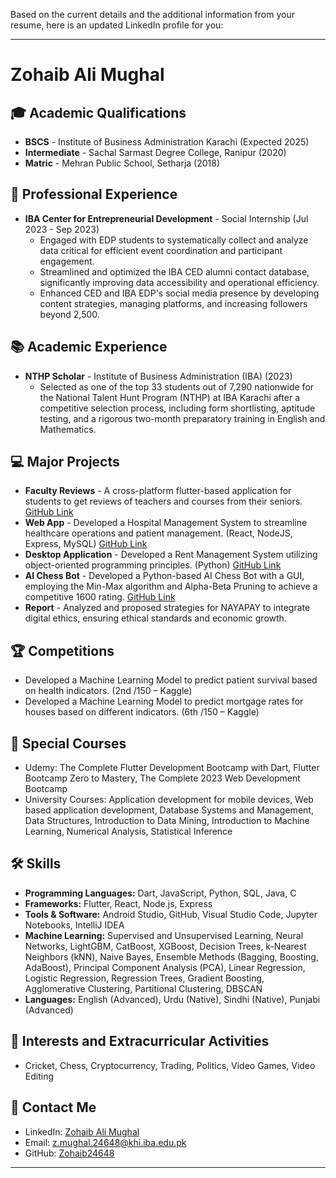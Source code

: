 Based on the current details and the additional information from your resume, here is an updated LinkedIn profile for you:

---

# Zohaib Ali Mughal

## 🎓 Academic Qualifications
- **BSCS** - Institute of Business Administration Karachi (Expected 2025)
- **Intermediate** - Sachal Sarmast Degree College, Ranipur (2020)
- **Matric** - Mehran Public School, Setharja (2018)

## 💼 Professional Experience
- **IBA Center for Entrepreneurial Development** - Social Internship (Jul 2023 - Sep 2023)
  - Engaged with EDP students to systematically collect and analyze data critical for efficient event coordination and participant engagement.
  - Streamlined and optimized the IBA CED alumni contact database, significantly improving data accessibility and operational efficiency.
  - Enhanced CED and IBA EDP's social media presence by developing content strategies, managing platforms, and increasing followers beyond 2,500.

## 📚 Academic Experience
- **NTHP Scholar** - Institute of Business Administration (IBA) (2023)
  - Selected as one of the top 33 students out of 7,290 nationwide for the National Talent Hunt Program (NTHP) at IBA Karachi after a competitive selection process, including form shortlisting, aptitude testing, and a rigorous two-month preparatory training in English and Mathematics.

## 💻 Major Projects
- **Faculty Reviews** - A cross-platform flutter-based application for students to get reviews of teachers and courses from their seniors. [GitHub Link](https://github.com/Zohaib24648/faculty_review/tree/master)
- **Web App** - Developed a Hospital Management System to streamline healthcare operations and patient management. (React, NodeJS, Express, MySQL) [GitHub Link](https://github.com/Zohaib24648/HMS)
- **Desktop Application** - Developed a Rent Management System utilizing object-oriented programming principles. (Python) [GitHub Link](https://github.com/Zohaib24648/RMS)
- **AI Chess Bot** - Developed a Python-based AI Chess Bot with a GUI, employing the Min-Max algorithm and Alpha-Beta Pruning to achieve a competitive 1600 rating. [GitHub Link](https://github.com/Zohaib24648/ChessBot)
- **Report** - Analyzed and proposed strategies for NAYAPAY to integrate digital ethics, ensuring ethical standards and economic growth.

## 🏆 Competitions
- Developed a Machine Learning Model to predict patient survival based on health indicators. (2nd /150 – Kaggle)
- Developed a Machine Learning Model to predict mortgage rates for houses based on different indicators. (6th /150 – Kaggle)

## 📖 Special Courses
- Udemy: The Complete Flutter Development Bootcamp with Dart, Flutter Bootcamp Zero to Mastery, The Complete 2023 Web Development Bootcamp
- University Courses: Application development for mobile devices, Web based application development, Database Systems and Management, Data Structures, Introduction to Data Mining, Introduction to Machine Learning, Numerical Analysis, Statistical Inference

## 🛠 Skills
- **Programming Languages:** Dart, JavaScript, Python, SQL, Java, C
- **Frameworks:** Flutter, React, Node.js, Express
- **Tools & Software:** Android Studio, GitHub, Visual Studio Code, Jupyter Notebooks, IntelliJ IDEA
- **Machine Learning:** Supervised and Unsupervised Learning, Neural Networks, LightGBM, CatBoost, XGBoost, Decision Trees, k-Nearest Neighbors (kNN), Naive Bayes, Ensemble Methods (Bagging, Boosting, AdaBoost), Principal Component Analysis (PCA), Linear Regression, Logistic Regression, Regression Trees, Gradient Boosting, Agglomerative Clustering, Partitional Clustering, DBSCAN
- **Languages:** English (Advanced), Urdu (Native), Sindhi (Native), Punjabi (Advanced)

## 🎯 Interests and Extracurricular Activities
- Cricket, Chess, Cryptocurrency, Trading, Politics, Video Games, Video Editing

## 📱 Contact Me
- LinkedIn: [Zohaib Ali Mughal](https://www.linkedin.com/in/zohaibmughal24648)
- Email: [z.mughal.24648@khi.iba.edu.pk](mailto:z.mughal.24648@khi.iba.edu.pk)
- GitHub: [Zohaib24648](https://github.com/Zohaib24648)

---
